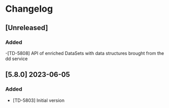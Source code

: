# Changelog

## [Unreleased]

### Added

-[TD-5808] API of enriched DataSets with data structures brought from the dd
 service

## [5.8.0] 2023-06-05

### Added

- [TD-5803] Initial version
